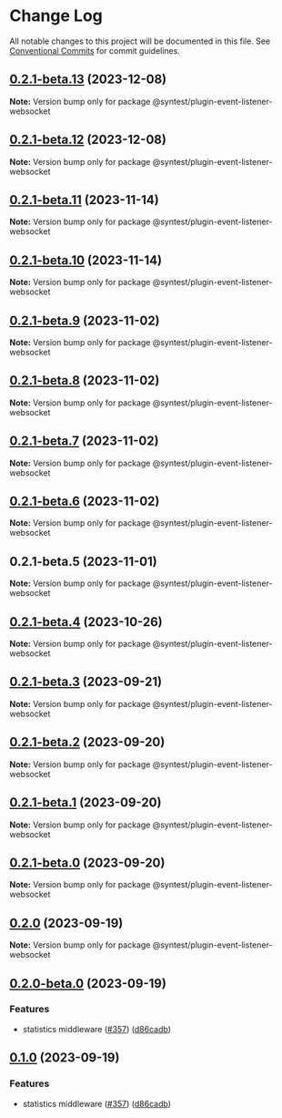 # Change Log

All notable changes to this project will be documented in this file.
See [Conventional Commits](https://conventionalcommits.org) for commit guidelines.

## [0.2.1-beta.13](https://github.com/syntest-framework/syntest-framework/compare/@syntest/plugin-event-listener-websocket@0.2.1-beta.12...@syntest/plugin-event-listener-websocket@0.2.1-beta.13) (2023-12-08)

**Note:** Version bump only for package @syntest/plugin-event-listener-websocket

## [0.2.1-beta.12](https://github.com/syntest-framework/syntest-framework/compare/@syntest/plugin-event-listener-websocket@0.2.1-beta.11...@syntest/plugin-event-listener-websocket@0.2.1-beta.12) (2023-12-08)

**Note:** Version bump only for package @syntest/plugin-event-listener-websocket

## [0.2.1-beta.11](https://github.com/syntest-framework/syntest-framework/compare/@syntest/plugin-event-listener-websocket@0.2.1-beta.10...@syntest/plugin-event-listener-websocket@0.2.1-beta.11) (2023-11-14)

**Note:** Version bump only for package @syntest/plugin-event-listener-websocket

## [0.2.1-beta.10](https://github.com/syntest-framework/syntest-framework/compare/@syntest/plugin-event-listener-websocket@0.2.1-beta.9...@syntest/plugin-event-listener-websocket@0.2.1-beta.10) (2023-11-14)

**Note:** Version bump only for package @syntest/plugin-event-listener-websocket

## [0.2.1-beta.9](https://github.com/syntest-framework/syntest-framework/compare/@syntest/plugin-event-listener-websocket@0.2.1-beta.8...@syntest/plugin-event-listener-websocket@0.2.1-beta.9) (2023-11-02)

**Note:** Version bump only for package @syntest/plugin-event-listener-websocket

## [0.2.1-beta.8](https://github.com/syntest-framework/syntest-framework/compare/@syntest/plugin-event-listener-websocket@0.2.1-beta.7...@syntest/plugin-event-listener-websocket@0.2.1-beta.8) (2023-11-02)

**Note:** Version bump only for package @syntest/plugin-event-listener-websocket

## [0.2.1-beta.7](https://github.com/syntest-framework/syntest-framework/compare/@syntest/plugin-event-listener-websocket@0.2.1-beta.6...@syntest/plugin-event-listener-websocket@0.2.1-beta.7) (2023-11-02)

**Note:** Version bump only for package @syntest/plugin-event-listener-websocket

## [0.2.1-beta.6](https://github.com/syntest-framework/syntest-framework/compare/@syntest/plugin-event-listener-websocket@0.2.1-beta.5...@syntest/plugin-event-listener-websocket@0.2.1-beta.6) (2023-11-02)

**Note:** Version bump only for package @syntest/plugin-event-listener-websocket

## 0.2.1-beta.5 (2023-11-01)

**Note:** Version bump only for package @syntest/plugin-event-listener-websocket

## [0.2.1-beta.4](https://github.com/syntest-framework/syntest-framework/compare/@syntest/plugin-event-listener-websocket@0.2.1-beta.3...@syntest/plugin-event-listener-websocket@0.2.1-beta.4) (2023-10-26)

**Note:** Version bump only for package @syntest/plugin-event-listener-websocket

## [0.2.1-beta.3](https://github.com/syntest-framework/syntest-framework/compare/@syntest/plugin-event-listener-websocket@0.2.1-beta.2...@syntest/plugin-event-listener-websocket@0.2.1-beta.3) (2023-09-21)

**Note:** Version bump only for package @syntest/plugin-event-listener-websocket

## [0.2.1-beta.2](https://github.com/syntest-framework/syntest-framework/compare/@syntest/plugin-event-listener-websocket@0.2.1-beta.1...@syntest/plugin-event-listener-websocket@0.2.1-beta.2) (2023-09-20)

**Note:** Version bump only for package @syntest/plugin-event-listener-websocket

## [0.2.1-beta.1](https://github.com/syntest-framework/syntest-framework/compare/@syntest/plugin-event-listener-websocket@0.2.1-beta.0...@syntest/plugin-event-listener-websocket@0.2.1-beta.1) (2023-09-20)

**Note:** Version bump only for package @syntest/plugin-event-listener-websocket

## [0.2.1-beta.0](https://github.com/syntest-framework/syntest-framework/compare/@syntest/plugin-event-listener-websocket@0.2.0...@syntest/plugin-event-listener-websocket@0.2.1-beta.0) (2023-09-20)

**Note:** Version bump only for package @syntest/plugin-event-listener-websocket

## [0.2.0](https://github.com/syntest-framework/syntest-framework/compare/@syntest/plugin-event-listener-websocket@0.2.0-beta.0...@syntest/plugin-event-listener-websocket@0.2.0) (2023-09-19)

**Note:** Version bump only for package @syntest/plugin-event-listener-websocket

## [0.2.0-beta.0](https://github.com/syntest-framework/syntest-framework/compare/@syntest/plugin-event-listener-websocket@0.1.0-beta.3...@syntest/plugin-event-listener-websocket@0.2.0-beta.0) (2023-09-19)

### Features

- statistics middleware ([#357](https://github.com/syntest-framework/syntest-framework/issues/357)) ([d86cadb](https://github.com/syntest-framework/syntest-framework/commit/d86cadb23523ce89688e98cc0805a8fee31e531d))

## [0.1.0](https://github.com/syntest-framework/syntest-framework/compare/@syntest/plugin-event-listener-websocket@0.1.0-beta.3...@syntest/plugin-event-listener-websocket@0.1.0) (2023-09-19)

### Features

- statistics middleware ([#357](https://github.com/syntest-framework/syntest-framework/issues/357)) ([d86cadb](https://github.com/syntest-framework/syntest-framework/commit/d86cadb23523ce89688e98cc0805a8fee31e531d))
